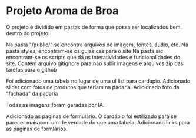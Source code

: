 # Projeto Aroma de Broa

O projeto é dividido em pastas de forma que possa ser localizados bem dentro do projeto:

Na pasta "/public/" se encontra arquivos de imagem, fontes, áudio, etc.
Na pasta styles, encontram-se os guias css para o site
Na pasta src encontram-se os scripts que dá as interatividades e funcionalidades do site.
Contém arquivo gitignore para não subir imagens e arquivos zip das tarefas para o github

Foi adicionado uma tabela no lugar de uma ul list para cardapio.
Adicionado slider com fotos de produtos que teriam na padaria.
Adicionado foto da "fachada" da padaria

Todas as imagens foram geradas por IA.

Adicionado as paginas de formulário.
O cardápio foi estilizado para se parecer mais com um de verdade do que uma tabela.
Adicionado links para as paginas de formlários.